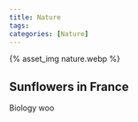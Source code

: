 ```yaml
---
title: Nature
tags:
categories: [Nature]
---
```

{% asset_img nature.webp %}
## Sunflowers in France
Biology woo